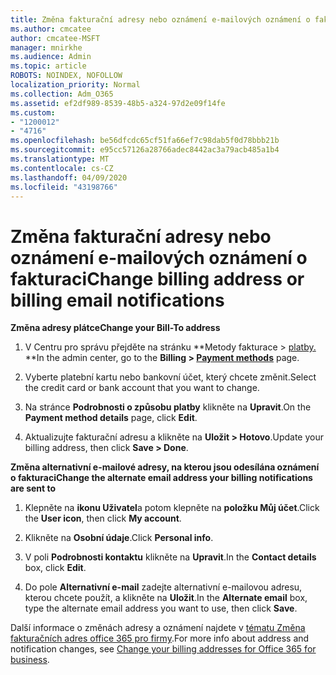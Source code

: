 ```yaml
---
title: Změna fakturační adresy nebo oznámení e-mailových oznámení o fakturaci
ms.author: cmcatee
author: cmcatee-MSFT
manager: mnirkhe
ms.audience: Admin
ms.topic: article
ROBOTS: NOINDEX, NOFOLLOW
localization_priority: Normal
ms.collection: Adm_O365
ms.assetid: ef2df989-8539-48b5-a324-97d2e09f14fe
ms.custom:
- "1200012"
- "4716"
ms.openlocfilehash: be56dfcdc65cf51fa66ef7c98dab5f0d78bbb21b
ms.sourcegitcommit: e95cc57126a28766adec8442ac3a79acb485a1b4
ms.translationtype: MT
ms.contentlocale: cs-CZ
ms.lasthandoff: 04/09/2020
ms.locfileid: "43198766"
---
```

# <a name="change-billing-address-or-billing-email-notifications"></a><span data-ttu-id="60bef-102">Změna fakturační adresy nebo oznámení e-mailových oznámení o fakturaci</span><span class="sxs-lookup"><span data-stu-id="60bef-102">Change billing address or billing email notifications</span></span>

<span data-ttu-id="60bef-103">**Změna adresy plátce**</span><span class="sxs-lookup"><span data-stu-id="60bef-103">**Change your Bill-To address**</span></span>

1. <span data-ttu-id="60bef-104">V Centru pro správu přejděte na stránku \*\*Metody fakturace > [platby.](https://go.microsoft.com/fwlink/p/?linkid=2018806) \*\*</span><span class="sxs-lookup"><span data-stu-id="60bef-104">In the admin center, go to the **Billing > [Payment methods](https://go.microsoft.com/fwlink/p/?linkid=2018806)** page.</span></span>

2. <span data-ttu-id="60bef-105">Vyberte platební kartu nebo bankovní účet, který chcete změnit.</span><span class="sxs-lookup"><span data-stu-id="60bef-105">Select the credit card or bank account that you want to change.</span></span>

3. <span data-ttu-id="60bef-106">Na stránce **Podrobnosti o způsobu platby** klikněte na **Upravit**.</span><span class="sxs-lookup"><span data-stu-id="60bef-106">On the **Payment method details** page, click **Edit**.</span></span>

4. <span data-ttu-id="60bef-107">Aktualizujte fakturační adresu a klikněte na **Uložit > Hotovo**.</span><span class="sxs-lookup"><span data-stu-id="60bef-107">Update your billing address, then click **Save > Done**.</span></span>

<span data-ttu-id="60bef-108">**Změna alternativní e-mailové adresy, na kterou jsou odesílána oznámení o fakturaci**</span><span class="sxs-lookup"><span data-stu-id="60bef-108">**Change the alternate email address your billing notifications are sent to**</span></span> 

1. <span data-ttu-id="60bef-109">Klepněte na **ikonu Uživatel**a potom klepněte na **položku Můj účet**.</span><span class="sxs-lookup"><span data-stu-id="60bef-109">Click the **User icon**, then click **My account**.</span></span>

2. <span data-ttu-id="60bef-110">Klikněte na **Osobní údaje**.</span><span class="sxs-lookup"><span data-stu-id="60bef-110">Click **Personal info**.</span></span>

3. <span data-ttu-id="60bef-111">V poli **Podrobnosti kontaktu** klikněte na **Upravit**.</span><span class="sxs-lookup"><span data-stu-id="60bef-111">In the **Contact details** box, click **Edit**.</span></span>

4. <span data-ttu-id="60bef-112">Do pole **Alternativní e-mail** zadejte alternativní e-mailovou adresu, kterou chcete použít, a klikněte na **Uložit**.</span><span class="sxs-lookup"><span data-stu-id="60bef-112">In the **Alternate email** box, type the alternate email address you want to use, then click **Save**.</span></span>

<span data-ttu-id="60bef-113">Další informace o změnách adresy a oznámení najdete v [tématu Změna fakturačních adres office 365 pro firmy](https://docs.microsoft.com/microsoft-365/commerce/billing-and-payments/change-your-billing-addresses?view=o365-worldwide).</span><span class="sxs-lookup"><span data-stu-id="60bef-113">For more info about address and notification changes, see [Change your billing addresses for Office 365 for business](https://docs.microsoft.com/microsoft-365/commerce/billing-and-payments/change-your-billing-addresses?view=o365-worldwide).</span></span>
